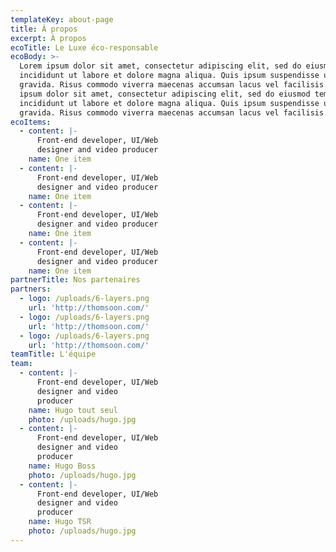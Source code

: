 ```yaml
---
templateKey: about-page
title: À propos
excerpt: À propos
ecoTitle: Le Luxe éco-responsable
ecoBody: >-
  Lorem ipsum dolor sit amet, consectetur adipiscing elit, sed do eiusmod tempor
  incididunt ut labore et dolore magna aliqua. Quis ipsum suspendisse ultrices
  gravida. Risus commodo viverra maecenas accumsan lacus vel facilisis. Lorem
  ipsum dolor sit amet, consectetur adipiscing elit, sed do eiusmod tempor
  incididunt ut labore et dolore magna aliqua. Quis ipsum suspendisse ultrices
  gravida. Risus commodo viverra maecenas accumsan lacus vel facilisis. 
ecoItems:
  - content: |-
      Front-end developer, UI/Web
      designer and video producer 
    name: One item
  - content: |-
      Front-end developer, UI/Web
      designer and video producer 
    name: One item
  - content: |-
      Front-end developer, UI/Web
      designer and video producer 
    name: One item
  - content: |-
      Front-end developer, UI/Web
      designer and video producer 
    name: One item
partnerTitle: Nos partenaires
partners:
  - logo: /uploads/6-layers.png
    url: 'http://thomsoon.com/'
  - logo: /uploads/6-layers.png
    url: 'http://thomsoon.com/'
  - logo: /uploads/6-layers.png
    url: 'http://thomsoon.com/'
teamTitle: L'équipe
team:
  - content: |-
      Front-end developer, UI/Web
      designer and video
      producer
    name: Hugo tout seul
    photo: /uploads/hugo.jpg
  - content: |-
      Front-end developer, UI/Web
      designer and video
      producer
    name: Hugo Boss
    photo: /uploads/hugo.jpg
  - content: |-
      Front-end developer, UI/Web
      designer and video
      producer
    name: Hugo TSR
    photo: /uploads/hugo.jpg
---
```


